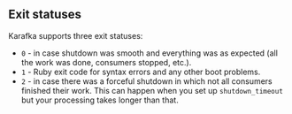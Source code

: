 ## Exit statuses

Karafka supports three exit statuses:

- ```0``` - in case shutdown was smooth and everything was as expected (all the work was done, consumers stopped, etc.).
- ```1``` - Ruby exit code for syntax errors and any other boot problems.
- ```2``` - in case there was a forceful shutdown in which not all consumers finished their work. This can happen when you set up ```shutdown_timeout``` but your processing takes longer than that.
